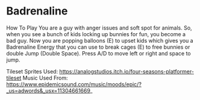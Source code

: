
# Badrenaline

How To Play
You are a guy with anger issues and soft spot for animals. So, when you see a bunch of kids locking up bunnies for fun, you become a bad guy. Now you are popping balloons (E) to upset kids which gives you a Badrenaline Energy that you can use to break cages (E) to free bunnies or double Jump (Double Space). Press A/D to move left or right and space to jump.

Tileset Sprites Used: https://analogstudios.itch.io/four-seasons-platformer-tileset
Music Used From: https://www.epidemicsound.com/music/moods/epic/?_us=adwords&_usx=11304661669_



